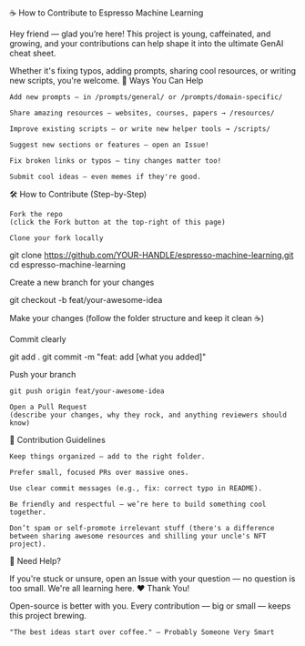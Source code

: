 ☕ How to Contribute to Espresso Machine Learning

Hey friend — glad you’re here!
This project is young, caffeinated, and growing, and your contributions can help shape it into the ultimate GenAI cheat sheet.

Whether it's fixing typos, adding prompts, sharing cool resources, or writing new scripts, you're welcome.
🚀 Ways You Can Help

    Add new prompts — in /prompts/general/ or /prompts/domain-specific/

    Share amazing resources — websites, courses, papers → /resources/

    Improve existing scripts — or write new helper tools → /scripts/

    Suggest new sections or features — open an Issue!

    Fix broken links or typos — tiny changes matter too!

    Submit cool ideas — even memes if they're good.

🛠️ How to Contribute (Step-by-Step)

    Fork the repo
    (click the Fork button at the top-right of this page)

    Clone your fork locally

git clone https://github.com/YOUR-HANDLE/espresso-machine-learning.git
cd espresso-machine-learning

Create a new branch for your changes

git checkout -b feat/your-awesome-idea

Make your changes
(follow the folder structure and keep it clean ☕)

Commit clearly

git add .
git commit -m "feat: add [what you added]"

Push your branch

    git push origin feat/your-awesome-idea

    Open a Pull Request
    (describe your changes, why they rock, and anything reviewers should know)

📜 Contribution Guidelines

    Keep things organized — add to the right folder.

    Prefer small, focused PRs over massive ones.

    Use clear commit messages (e.g., fix: correct typo in README).

    Be friendly and respectful — we’re here to build something cool together.

    Don’t spam or self-promote irrelevant stuff (there's a difference between sharing awesome resources and shilling your uncle's NFT project).

📣 Need Help?

If you're stuck or unsure, open an Issue with your question —
no question is too small. We're all learning here.
❤️ Thank You!

Open-source is better with you.
Every contribution — big or small — keeps this project brewing.

    "The best ideas start over coffee." — Probably Someone Very Smart
